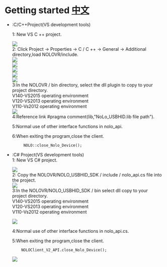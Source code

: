 # Getting started   [中文](https://github.com/NOLOVR/NOLO-Windows-SDK/blob/master/HIDGetStarted_CN.md)  

* :C/C++Project(VS development tools)  

    1: New VS C ++ project.
        <div><img src="https://github.com/NOLOVR/NOLO-Others/blob/master/Windows-SDK-Others/picture/1.jpg"/></div>
    2: Click Project -> Properties -> C / C ++ -> General -> Additional directory,load NOLOVR/include.  
        <div><img src="https://github.com/NOLOVR/NOLO-Others/blob/master/Windows-SDK-Others/picture/2.jpg"/></div> 
        <div><img src="https://github.com/NOLOVR/NOLO-Others/blob/master/Windows-SDK-Others/picture/3.jpg"/></div> 
        <div><img src="https://github.com/NOLOVR/NOLO-Others/blob/master/Windows-SDK-Others/picture/4.jpg"/></div> 
        <div><img src="https://github.com/NOLOVR/NOLO-Others/blob/master/Windows-SDK-Others/picture/18.jpg"/></div>
        <div><img src="https://github.com/NOLOVR/NOLO-Others/blob/master/Windows-SDK-Others/picture/19.jpg"/></div>
    3:In the NOLOVR / bin directory, select the dll plugin to copy to your project directory.  
        V140-VS2015 operating environment  
        V120-VS2013 operating environment  
        V110-Vs2012 operating environment  
        <div><img src="https://github.com/NOLOVR/NOLO-Others/blob/master/Windows-SDK-Others/picture/20.jpg"/></div>
    4:Reference link #pragma comment(lib,"NoLo_USBHID.lib file path").  

    5:Normal use of other interface functions in nolo_api. 

    6:When exiting the program,close the client.  
    ```
         NOLO::close_Nolo_Device();
    ```  

* :C# Project(VS development tools)  
    1: New VS C# project.
        <div><img src="https://github.com/NOLOVR/NOLO-Others/blob/master/Windows-SDK-Others/picture/9.jpg"/></div>
    2: Copy the NOLOVR/NOLO_USBHID_SDK / include / nolo_api.cs file into the project.  
        <div><img src="https://github.com/NOLOVR/NOLO-Others/blob/master/Windows-SDK-Others/picture/10.jpg"/></div>
    3:In the NOLOVR/NOLO_USBHID_SDK / bin select dll copy to your project directory.  
        V140-VS2015 operating environment  
        V120-VS2013 operating environment  
        V110-Vs2012 operating environment  
    <div><img src="https://github.com/NOLOVR/NOLO-Others/blob/master/Windows-SDK-Others/picture/22.jpg"/></div>

    4:Normal use of other interface functions in nolo_api.cs.  

    5:When exiting the program,close the client. 

    ```
        NOLOClient_V2_API.close_Nolo_Device();
    ```  
    <div><img src="https://github.com/NOLOVR/NOLO-Others/blob/master/Windows-SDK-Others/picture/23.jpg"/></div>
#